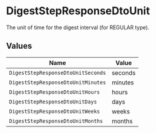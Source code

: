 # DigestStepResponseDtoUnit

The unit of time for the digest interval (for REGULAR type).


## Values

| Name                               | Value                              |
| ---------------------------------- | ---------------------------------- |
| `DigestStepResponseDtoUnitSeconds` | seconds                            |
| `DigestStepResponseDtoUnitMinutes` | minutes                            |
| `DigestStepResponseDtoUnitHours`   | hours                              |
| `DigestStepResponseDtoUnitDays`    | days                               |
| `DigestStepResponseDtoUnitWeeks`   | weeks                              |
| `DigestStepResponseDtoUnitMonths`  | months                             |